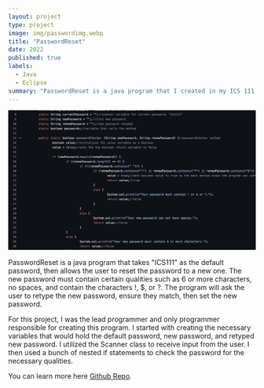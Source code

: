 ```yaml
---
layout: project
type: project
image: img/passwordimg.webp
title: "PasswordReset"
date: 2022
published: true
labels:
  - Java
  - Eclipse
summary: "PasswordReset is a java program that I created in my ICS 111 class."
---
```

<img class="img-fluid" src="../img/passwordreset.png">

PasswordReset is a java program that takes "ICS111" as the default password, then allows the user to reset the password to a new one. The new password must contain certain qualities such as 6 or more characters, no spaces, and contain the characters !, $, or ?. The program will ask the user to retype the new password, ensure they match, then set the new password. 

For this project, I was the lead programmer and only programmer responsible for creating this program. I started with creating the necessary variables that would hold the default password, new password, and retyped new password. I utilized the Scanner class to receive input from the user. I then used a bunch of nested if statements to check the password for the necessary qualities. 

You can learn more here [Github Repo](https://github.com/BYKuwabara/Projects/blob/main/PasswordReset.java).
